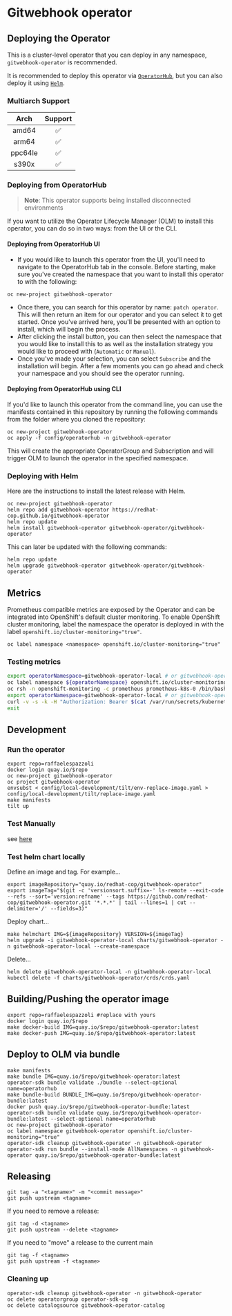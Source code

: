 # Gitwebhook operator

## Deploying the Operator

This is a cluster-level operator that you can deploy in any namespace, `gitwebhook-operator` is recommended.

It is recommended to deploy this operator via [`OperatorHub`](https://operatorhub.io/), but you can also deploy it using [`Helm`](https://helm.sh/).

### Multiarch Support

| Arch  | Support  |
|:-:|:-:|
| amd64  | ✅ |
| arm64  | ✅  |
| ppc64le  | ✅  |
| s390x  | ✅  |

### Deploying from OperatorHub

> **Note**: This operator supports being installed disconnected environments

If you want to utilize the Operator Lifecycle Manager (OLM) to install this operator, you can do so in two ways: from the UI or the CLI.

#### Deploying from OperatorHub UI

- If you would like to launch this operator from the UI, you'll need to navigate to the OperatorHub tab in the console. Before starting, make sure you've created the namespace that you want to install this operator to with the following:

```shell
oc new-project gitwebhook-operator
```

- Once there, you can search for this operator by name: `patch operator`. This will then return an item for our operator and you can select it to get started. Once you've arrived here, you'll be presented with an option to install, which will begin the process.
- After clicking the install button, you can then select the namespace that you would like to install this to as well as the installation strategy you would like to proceed with (`Automatic` or `Manual`).
- Once you've made your selection, you can select `Subscribe` and the installation will begin. After a few moments you can go ahead and check your namespace and you should see the operator running.

#### Deploying from OperatorHub using CLI

If you'd like to launch this operator from the command line, you can use the manifests contained in this repository by running the following commands from the folder where you cloned the repository:

```shell
oc new-project gitwebhook-operator
oc apply -f config/operatorhub -n gitwebhook-operator
```

This will create the appropriate OperatorGroup and Subscription and will trigger OLM to launch the operator in the specified namespace.

### Deploying with Helm

Here are the instructions to install the latest release with Helm.

```shell
oc new-project gitwebhook-operator
helm repo add gitwebhook-operator https://redhat-cop.github.io/gitwebhook-operator
helm repo update
helm install gitwebhook-operator gitwebhook-operator/gitwebhook-operator
```

This can later be updated with the following commands:

```shell
helm repo update
helm upgrade gitwebhook-operator gitwebhook-operator/gitwebhook-operator
```

## Metrics

Prometheus compatible metrics are exposed by the Operator and can be integrated into OpenShift's default cluster monitoring. To enable OpenShift cluster monitoring, label the namespace the operator is deployed in with the label `openshift.io/cluster-monitoring="true"`.

```shell
oc label namespace <namespace> openshift.io/cluster-monitoring="true"
```

### Testing metrics

```sh
export operatorNamespace=gitwebhook-operator-local # or gitwebhook-operator
oc label namespace ${operatorNamespace} openshift.io/cluster-monitoring="true"
oc rsh -n openshift-monitoring -c prometheus prometheus-k8s-0 /bin/bash
export operatorNamespace=gitwebhook-operator-local # or gitwebhook-operator
curl -v -s -k -H "Authorization: Bearer $(cat /var/run/secrets/kubernetes.io/serviceaccount/token)" https://gitwebhook-operator-controller-manager-metrics.${operatorNamespace}.svc.cluster.local:8443/metrics
exit
```

## Development

### Run the operator

```shell
export repo=raffaelespazzoli
docker login quay.io/$repo
oc new-project gitwebhook-operator
oc project gitwebhook-operator
envsubst < config/local-development/tilt/env-replace-image.yaml > config/local-development/tilt/replace-image.yaml
make manifests
tilt up
```

### Test Manually

see [here](./test/readme.md)

### Test helm chart locally

Define an image and tag. For example...

```shell
export imageRepository="quay.io/redhat-cop/gitwebhook-operator"
export imageTag="$(git -c 'versionsort.suffix=-' ls-remote --exit-code --refs --sort='version:refname' --tags https://github.com/redhat-cop/gitwebhook-operator.git '*.*.*' | tail --lines=1 | cut --delimiter='/' --fields=3)"
```

Deploy chart...

```shell
make helmchart IMG=${imageRepository} VERSION=${imageTag}
helm upgrade -i gitwebhook-operator-local charts/gitwebhook-operator -n gitwebhook-operator-local --create-namespace
```

Delete...

```shell
helm delete gitwebhook-operator-local -n gitwebhook-operator-local
kubectl delete -f charts/gitwebhook-operator/crds/crds.yaml
```

## Building/Pushing the operator image

```shell
export repo=raffaelespazzoli #replace with yours
docker login quay.io/$repo
make docker-build IMG=quay.io/$repo/gitwebhook-operator:latest
make docker-push IMG=quay.io/$repo/gitwebhook-operator:latest
```

## Deploy to OLM via bundle

```shell
make manifests
make bundle IMG=quay.io/$repo/gitwebhook-operator:latest
operator-sdk bundle validate ./bundle --select-optional name=operatorhub
make bundle-build BUNDLE_IMG=quay.io/$repo/gitwebhook-operator-bundle:latest
docker push quay.io/$repo/gitwebhook-operator-bundle:latest
operator-sdk bundle validate quay.io/$repo/gitwebhook-operator-bundle:latest --select-optional name=operatorhub
oc new-project gitwebhook-operator
oc label namespace gitwebhook-operator openshift.io/cluster-monitoring="true"
operator-sdk cleanup gitwebhook-operator -n gitwebhook-operator
operator-sdk run bundle --install-mode AllNamespaces -n gitwebhook-operator quay.io/$repo/gitwebhook-operator-bundle:latest
```

## Releasing

```shell
git tag -a "<tagname>" -m "<commit message>"
git push upstream <tagname>
```

If you need to remove a release:

```shell
git tag -d <tagname>
git push upstream --delete <tagname>
```

If you need to "move" a release to the current main

```shell
git tag -f <tagname>
git push upstream -f <tagname>
```

### Cleaning up

```shell
operator-sdk cleanup gitwebhook-operator -n gitwebhook-operator
oc delete operatorgroup operator-sdk-og
oc delete catalogsource gitwebhook-operator-catalog
```